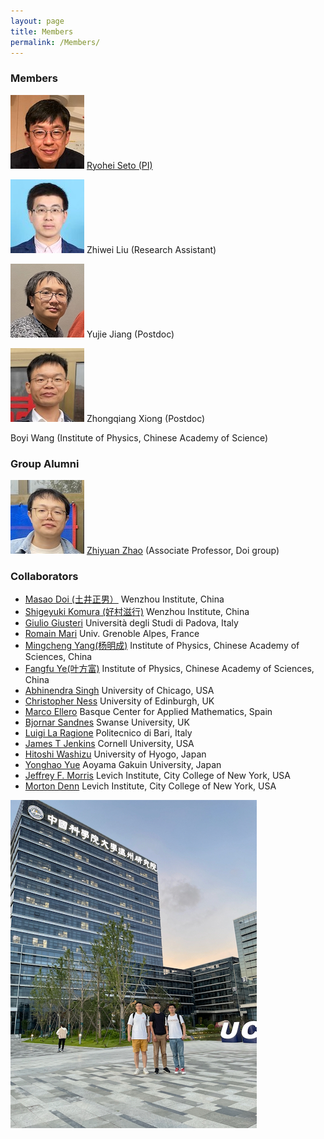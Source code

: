 ```yaml
---
layout: page
title: Members
permalink: /Members/
---
```


### Members

![Seto](/assets/img/Seto2.jpeg) [Ryohei Seto (PI)](myprofile.md)

![Zhiwei](/assets/img/Zhiwei.jpeg)
Zhiwei Liu (Research Assistant)

![Yujie](/assets/img/Yujie.jpeg) Yujie Jiang (Postdoc)

![Zhongqiang](/assets/img/Zhongqiang.jpeg) Zhongqiang Xiong (Postdoc)

Boyi Wang (Institute of Physics, Chinese Academy of Science)

### Group Alumni

![Zhiyuan](/assets/img/Zhiyuan.jpeg) [Zhiyuan Zhao](https://www.researchgate.net/profile/Zhiyuan_Zhao11) (Associate Professor, Doi group)

### Collaborators

- [Masao Doi (土井正男）](http://mdoi.jp/index_E.html) Wenzhou Institute, China
- [Shigeyuki Komura (好村滋行)](http://biosoft.world.coocan.jp) Wenzhou Institute, China
- [Giulio Giusteri](https://www.math.unipd.it/~giusteri/) Università degli Studi di Padova, Italy
- [Romain Mari](http://rmari.github.io) Univ. Grenoble Alpes, France
- [Mingcheng Yang(杨明成)](http://www.iop.cas.cn/rcjy/zgjgwry/?id=2023) Institute of Physics, Chinese Academy of Sciences, China
- [Fangfu Ye(叶方富)](http://www.iop.cas.cn/rcjy/zgjgwry/?id=2022) Institute of Physics, Chinese Academy of Sciences, China
- [Abhinendra Singh](https://scholar.google.com/citations?user=M2IMz3QAAAAJ&hl=nl) University of Chicago, USA
- [Christopher Ness](https://christopherjness.github.io) University of Edinburgh, UK
- [Marco Ellero](http://www.bcamath.org/en/people/mellero) Basque Center for Applied Mathematics, Spain
- [Bjornar Sandnes](https://www.swansea.ac.uk/staff/b.sandnes) Swanse University, UK
- [Luigi La Ragione](https://scholar.google.com/citations?user=YiG-vvwAAAAJ&hl=en) Politecnico di Bari, Italy
- [James T Jenkins](https://www.cee.cornell.edu/faculty-directory/james-t-jenkins) Cornell University, USA
- [Hitoshi Washizu](http://washizu.org/lab/index-e.html) University of Hyogo, Japan
- [Yonghao Yue](http://mns.k.u-tokyo.ac.jp/~yonghao/) Aoyama Gakuin University, Japan
- [Jeffrey F. Morris](http://www-levich.engr.ccny.cuny.edu/~jmorris/index.html) Levich Institute, City College of New York, USA
- [Morton Denn](http://www-levich.engr.ccny.cuny.edu/mdcv.htm) Levich Institute, City College of New York, USA

![group photo2](/assets/img/group_photo2.jpeg)

